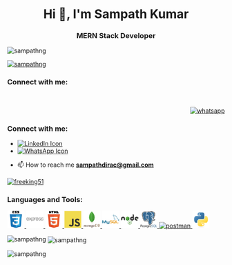 <h1 align="center">Hi 👋, I'm Sampath Kumar</h1>
<h3 align="center">MERN Stack Developer</h3>

<p align="left"> <img src="https://komarev.com/ghpvc/?username=sampathng&label=Profile%20views&color=0e75b6&style=flat" alt="sampathng" /> </p>

<p align="left"> <a href="https://github.com/ryo-ma/github-profile-trophy"><img src="https://github-profile-trophy.vercel.app/?username=sampathng" alt="sampathng" /></a> </p>
<h3 align="left">Connect with me:</h3>
<p align="left"> <a href="https://www.linkedin.com/in/sampath-kumar-732937220/" target="blank"><img src="https://cdn-icons-png.flaticon.com/128/174/174857.png" alt="" /></a> </p>

<p align="right"> <a href="https://api.whatsapp.com/send?phone=+917013229135&text=This%20message%20from%20github%20profile%20view" target="blank"><img src="https://cdn-icons-png.flaticon.com/128/2504/2504957.png" alt="whatsapp"></a> </p>

<section class="contact-info">
  <h3 class="contact-title">Connect with me:</h3>

  <ul class="social-links">
    <li class="social-link">
      <a href="https://www.linkedin.com/in/sampath-kumar-732937220/" target="_blank" aria-label="LinkedIn Profile">
        <img src="https://cdn-icons-png.flaticon.com/128/174/174857.png" alt="LinkedIn Icon" />
      </a>
    </li>
    <li class="social-link">
      <a href="https://api.whatsapp.com/send?phone=+917013229135&text=This%20message%20from%20github%20profile%20view" target="_blank" aria-label="WhatsApp Chat">
        <img src="https://cdn-icons-png.flaticon.com/128/2504/2504957.png" alt="WhatsApp Icon" />
      </a>
    </li>
  </ul>
</section>

- 📫 How to reach me **sampathdirac@gmail.com**


<p align="left">
<a href="https://twitter.com/freeking51" target="blank"><img align="center" src="https://raw.githubusercontent.com/rahuldkjain/github-profile-readme-generator/master/src/images/icons/Social/twitter.svg" alt="freeking51" height="30" width="40" /></a>
</p>

<h3 align="left">Languages and Tools:</h3>
<p align="left"> <a href="https://www.w3schools.com/css/" target="_blank" rel="noreferrer"> <img src="https://raw.githubusercontent.com/devicons/devicon/master/icons/css3/css3-original-wordmark.svg" alt="css3" width="40" height="40"/> </a> <a href="https://expressjs.com" target="_blank" rel="noreferrer"> <img src="https://raw.githubusercontent.com/devicons/devicon/master/icons/express/express-original-wordmark.svg" alt="express" width="40" height="40"/> </a> <a href="https://www.w3.org/html/" target="_blank" rel="noreferrer"> <img src="https://raw.githubusercontent.com/devicons/devicon/master/icons/html5/html5-original-wordmark.svg" alt="html5" width="40" height="40"/> </a> <a href="https://developer.mozilla.org/en-US/docs/Web/JavaScript" target="_blank" rel="noreferrer"> <img src="https://raw.githubusercontent.com/devicons/devicon/master/icons/javascript/javascript-original.svg" alt="javascript" width="40" height="40"/> </a> <a href="https://www.mongodb.com/" target="_blank" rel="noreferrer"> <img src="https://raw.githubusercontent.com/devicons/devicon/master/icons/mongodb/mongodb-original-wordmark.svg" alt="mongodb" width="40" height="40"/> </a> <a href="https://www.mysql.com/" target="_blank" rel="noreferrer"> <img src="https://raw.githubusercontent.com/devicons/devicon/master/icons/mysql/mysql-original-wordmark.svg" alt="mysql" width="40" height="40"/> </a> <a href="https://nodejs.org" target="_blank" rel="noreferrer"> <img src="https://raw.githubusercontent.com/devicons/devicon/master/icons/nodejs/nodejs-original-wordmark.svg" alt="nodejs" width="40" height="40"/> </a> <a href="https://www.postgresql.org" target="_blank" rel="noreferrer"> <img src="https://raw.githubusercontent.com/devicons/devicon/master/icons/postgresql/postgresql-original-wordmark.svg" alt="postgresql" width="40" height="40"/> </a> <a href="https://postman.com" target="_blank" rel="noreferrer"> <img src="https://www.vectorlogo.zone/logos/getpostman/getpostman-icon.svg" alt="postman" width="40" height="40"/> </a> <a href="https://www.python.org" target="_blank" rel="noreferrer"> <img src="https://raw.githubusercontent.com/devicons/devicon/master/icons/python/python-original.svg" alt="python" width="40" height="40"/> </a> </p>

<p><img align="left" src="https://github-readme-stats.vercel.app/api/top-langs?username=sampathng&show_icons=true&locale=en&layout=compact" alt="sampathng" /></p>

<p>&nbsp;<img align="center" src="https://github-readme-stats.vercel.app/api?username=sampathng&show_icons=true&locale=en" alt="sampathng" /></p>

<p><img align="center" src="https://github-readme-streak-stats.herokuapp.com/?user=sampathng&" alt="sampathng" /></p>
